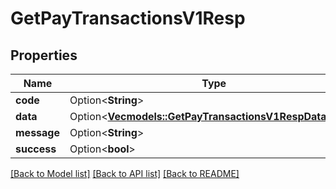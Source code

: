# GetPayTransactionsV1Resp

## Properties

Name | Type | Description | Notes
------------ | ------------- | ------------- | -------------
**code** | Option<**String**> |  | [optional]
**data** | Option<[**Vec<models::GetPayTransactionsV1RespDataInner>**](GetPayTransactionsV1Resp_data_inner.md)> |  | [optional]
**message** | Option<**String**> |  | [optional]
**success** | Option<**bool**> |  | [optional]

[[Back to Model list]](../README.md#documentation-for-models) [[Back to API list]](../README.md#documentation-for-api-endpoints) [[Back to README]](../README.md)


